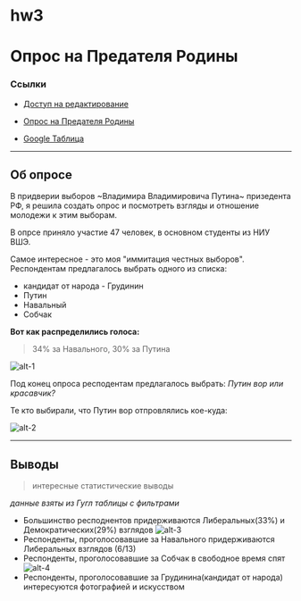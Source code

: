 # hw3
Опрос на Предателя Родины
=========
### Ссылки
  * [Доступ на редактирование](https://docs.google.com/forms/d/1bQELx6Ovqz8GCfg9ay8Y3Us1YZTAnhSySQWl6sFuUZc/edit?usp=sharing)

  * [Опрос на Предателя Родины](https://goo.gl/forms/d66MzCge3FUQorMN2)

  * [Google Таблица](https://docs.google.com/spreadsheets/d/1yVbRjEi9DX0NUUZqzuc5oN2ZBArXac__GT9UDI-L5n0/edit#gid=1538516220)
-----------
## Об опросе

 В придверии выборов ~Владимира Владимировича Путина~ призедента РФ, я решила создать опрос и посмотреть взгляды и отношение молодежи к этим выборам.

В опрсе приняло участие 47 человек, в основном студенты из НИУ ВШЭ.

Самое интересное - это моя "иммитация честных выборов". Респондентам предлагалось выбрать одного из списка:
- кандидат от народа - Грудинин
- Путин
- Навальный
- Собчак

**Вот как распределились голоса:** 

> 34% за Навального, 30% за Путина

![alt-1](https://pp.userapi.com/c841326/v841326392/70660/A9zP5DUpbYE.jpg)

Под конец опроса респодентам предлагалось выбрать: *Путин вор или красавчик?*

Те кто выбирали, что Путин вор отпровлялись кое-куда:

![alt-2](https://pp.userapi.com/c841326/v841326392/70673/pxw6B_MBJiw.jpg)

--------
## Выводы
> интересные статистические выводы

*данные взяты из Гугл таблицы с фильтрами*

- Большинство респоднентов придерживаются Либеральных(33%) и Демократических(29%) взглядов
![alt-3](https://pp.userapi.com/c834203/v834203283/ca1df/FVbqmhve5Bk.jpg)
- Респонденты, проголосовавшие за Навального придерживаются Либеральных взглядов (6/13)
- Респонденты, проголосовавшие за Собчак в свободное время спят
![alt-4](https://pp.userapi.com/c834203/v834203283/ca1fa/dabXb2N4Dw8.jpg)
- Респонденты, проголосовавшие за Грудинина(кандидат от народа) интересуются фотографией и искусством
